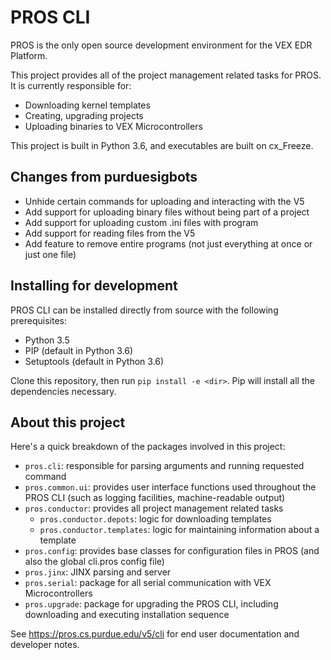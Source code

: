 # PROS CLI

PROS is the only open source development environment for the VEX EDR Platform.

This project provides all of the project management related tasks for PROS. It is currently responsible for:

- Downloading kernel templates
- Creating, upgrading projects
- Uploading binaries to VEX Microcontrollers

This project is built in Python 3.6, and executables are built on cx_Freeze.

## Changes from purduesigbots

- Unhide certain commands for uploading and interacting with the V5
- Add support for uploading binary files without being part of a project
- Add support for uploading custom .ini files with program
- Add support for reading files from the V5
- Add feature to remove entire programs (not just everything at once or just one file)

## Installing for development

PROS CLI can be installed directly from source with the following prerequisites:

- Python 3.5
- PIP (default in Python 3.6)
- Setuptools (default in Python 3.6)

Clone this repository, then run `pip install -e <dir>`. Pip will install all the dependencies necessary.

## About this project

Here's a quick breakdown of the packages involved in this project:

- `pros.cli`: responsible for parsing arguments and running requested command
- `pros.common.ui`: provides user interface functions used throughout the PROS CLI (such as logging facilities, machine-readable output)
- `pros.conductor`: provides all project management related tasks
  - `pros.conductor.depots`: logic for downloading templates
  - `pros.conductor.templates`: logic for maintaining information about a template
- `pros.config`: provides base classes for configuration files in PROS (and also the global cli.pros config file)
- `pros.jinx`: JINX parsing and server
- `pros.serial`: package for all serial communication with VEX Microcontrollers
- `pros.upgrade`: package for upgrading the PROS CLI, including downloading and executing installation sequence

See <https://pros.cs.purdue.edu/v5/cli> for end user documentation and developer notes.
